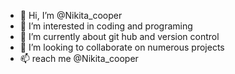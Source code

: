 - 👋 Hi, I’m @Nikita_cooper
- 👀 I’m interested in coding and programing
- 🌱 I’m currently about git hub and version control
- 💞️ I’m looking to collaborate on numerous projects
- 📫 reach me @Nikita_cooper

<!---
Tuicooper/Tuicooper is a ✨ special ✨ repository because its `README.md` (this file) appears on your GitHub profile.
You can click the Preview link to take a look at your changes.
--->
